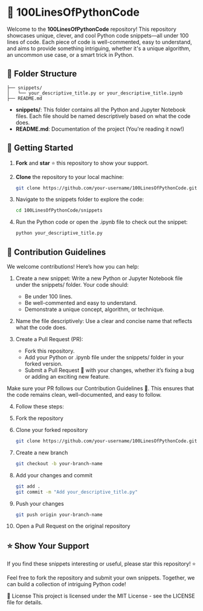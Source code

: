 # 🎯 100LinesOfPythonCode

Welcome to the **100LinesOfPythonCode** repository! This repository showcases unique, clever, and cool Python code snippets—all under 100 lines of code. Each piece of code is well-commented, easy to understand, and aims to provide something intriguing, whether it's a unique algorithm, an uncommon use case, or a smart trick in Python.

## 📂 Folder Structure

```
├── snippets/
│   └── your_descriptive_title.py or your_descriptive_title.ipynb
├── README.md
```


- **snippets/**: This folder contains all the Python and Jupyter Notebook files. Each file should be named descriptively based on what the code does.
- **README.md**: Documentation of the project (You're reading it now!)

## 🚀 Getting Started

1. **Fork** and **star** ⭐ this repository to show your support.
2. **Clone** the repository to your local machine:

   ```bash
   git clone https://github.com/your-username/100LinesOfPythonCode.git

3. Navigate to the snippets folder to explore the code:
   
   ```bash
   cd 100LinesOfPythonCode/snippets

4. Run the Python code or open the .ipynb file to check out the snippet:
   ```bash
   python your_descriptive_title.py

## 🧩 Contribution Guidelines

We welcome contributions! Here’s how you can help:

1. Create a new snippet: Write a new Python or Jupyter Notebook file under the snippets/ folder. Your code should:

   - Be under 100 lines.
   - Be well-commented and easy to understand.
   - Demonstrate a unique concept, algorithm, or technique.
     
2. Name the file descriptively: Use a clear and concise name that reflects what the code does.

3. Create a Pull Request (PR):

   - Fork this repository.
   - Add your Python or .ipynb file under the snippets/ folder in your forked version.
   - Submit a Pull Request 🔄 with your changes, whether it’s fixing a bug or adding an exciting new feature.

Make sure your PR follows our Contribution Guidelines 📜. This ensures that the code remains clean, well-documented, and easy to follow.

4. Follow these steps:

1. Fork the repository
2. Clone your forked repository
   ```bash
   git clone https://github.com/your-username/100LinesOfPythonCode.git

3. Create a new branch
   ```bash
   git checkout -b your-branch-name

4. Add your changes and commit
   ```bash
   git add .
   git commit -m "Add your_descriptive_title.py"

5. Push your changes
   ```bash
   git push origin your-branch-name

6. Open a Pull Request on the original repository

## ⭐ Show Your Support
If you find these snippets interesting or useful, please star this repository! ⭐

Feel free to fork the repository and submit your own snippets. Together, we can build a collection of intriguing Python code!

📄 License
This project is licensed under the MIT License - see the LICENSE file for details.


